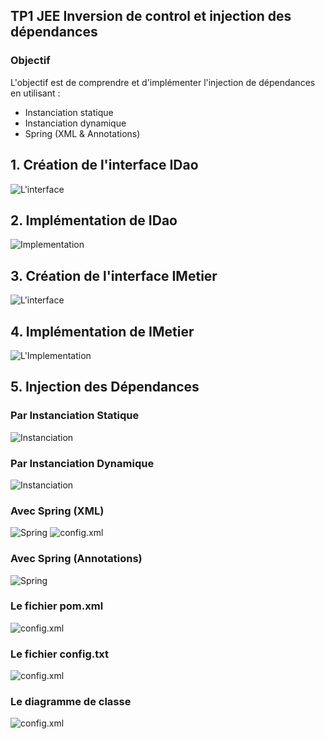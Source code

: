 <h2>TP1 JEE Inversion de control et injection des dépendances</h2>
<h3>Objectif</h3>
  <p>L'objectif est de comprendre et d'implémenter l'injection de dépendances en utilisant :</p>
    <ul>
        <li>Instanciation statique</li>
        <li>Instanciation dynamique</li>
        <li>Spring (XML & Annotations)</li>
    </ul>
<h2>1. Création de l'interface IDao</h2>
<img src="C:\Users\LENOVO\IdeaProjects\TP1_JEE_InversionControl\images\5.png" alt="L'interface" DAO>
<h2>2. Implémentation de IDao</h2>
<img src="C://Users//LENOVO//IdeaProjects//TP1_JEE_InversionControl//images//6.png" alt=Implementation de DAO>
 <h2>3. Création de l'interface IMetier</h2>
<img src="C://Users//LENOVO//IdeaProjects//TP1_JEE_InversionControl//images/7.png" alt=L'interface IMetier>
<h2>4. Implémentation de IMetier</h2>
<img src="C://Users//LENOVO//IdeaProjects//TP1_JEE_InversionControl//images/8.png" alt=L'Implementation de IMetier>
 <h2>5. Injection des Dépendances</h2>
    <h3>Par Instanciation Statique</h3>
<img src="C://Users//LENOVO//IdeaProjects//TP1_JEE_InversionControl//images/9.png" alt=Instanciation Statique>
    <h3>Par Instanciation Dynamique</h3>
<img src="C://Users//LENOVO//IdeaProjects//TP1_JEE_InversionControl//images/10.png" alt=Instanciation Dynamique>
    <h3>Avec Spring (XML)</h3>
<img src="C://Users//LENOVO//IdeaProjects//TP1_JEE_InversionControl//images/11.png" alt=Spring version XML>
<img src="C://Users//LENOVO//IdeaProjects//TP1_JEE_InversionControl//images/4.png" alt=config.xml>
 <h3>Avec Spring (Annotations)</h3>
<img src="C://Users//LENOVO//IdeaProjects//TP1_JEE_InversionControl//images/12.png" alt=Spring version Annotation>
 <h3>Le fichier pom.xml</h3>
<img src="C://Users//LENOVO//IdeaProjects//TP1_JEE_InversionControl//images/2.png" alt=config.xml>
 <h3>Le fichier config.txt</h3>
<img src="C://Users//LENOVO//IdeaProjects//TP1_JEE_InversionControl//images/3.png" alt=config.xml>
 <h3>Le diagramme de classe</h3>
<img src="C://Users//LENOVO//IdeaProjects//TP1_JEE_InversionControl//images/1.png" alt=config.xml>














